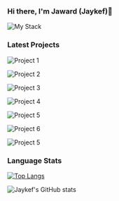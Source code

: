 ### Hi there, I'm Jaward (Jaykef)👋

![My Stack](https://github.com/Jaykef/Jaykef/blob/main/bio.png)

### Latest Projects
![Project 1](https://github.com/Jaykef/Jaykef/blob/main/3.png)

![Project 2](https://github.com/Jaykef/Jaykef/blob/main/4.png)

![Project 3](https://github.com/Jaykef/Jaykef/blob/main/5.png)

![Project 4](https://github.com/Jaykef/Jaykef/blob/main/6.png)

![Project 5](https://github.com/Jaykef/Jaykef/blob/main/7.png)

![Project 6](https://github.com/Jaykef/Jaykef/blob/main/8.png)

![Project 5](https://github.com/Jaykef/Jaykef/blob/main/9.png)

### Language Stats
[![Top Langs](https://github-readme-stats.vercel.app/api/top-langs/?username=Jaykef&langs_count=8&show_icons=true&theme=radical)](https://github.com/Jaykef/github-readme)

![Jaykef's GitHub stats](https://github-readme-stats.vercel.app/api?username=Jaykef&show_icons=true&theme=radical)

<!--
**Jaykef/Jaykef** is a ✨ _special_ ✨ repository because its `README.md` (this file) appears on your GitHub profile.

Here are some ideas to get you started:

- 🔭 I’m currently working on ...
- 🌱 I’m currently learning ...
- 👯 I’m looking to collaborate on ...
- 🤔 I’m looking for help with ...
- 💬 Ask me about ...
- 📫 How to reach me: ...
- 😄 Pronouns: ...
- ⚡ Fun fact: ...
-->
